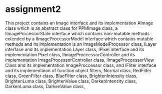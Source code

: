 # assignment2
This project contains an Image interface and its implementation AImage class which is an abstract class for PPMImage class, a IImageProcessorState interface which
contains non-mutable methods extended by a IImageProcessorModel interface which contains mutable methods and its implementation is an ImageModelProcessor class, 
ILayer interface and its implementation Layer class, IPixel interface and its implementation Pixel class, IImageProccessorController and its implementation 
ImageProcessorController class, IImageProccessorView Class and its implementation ImageProccessor class, and IFilter interface and its implementaion of function object
filters, Normal class, RedFilter class, GreenFilter class,  BlueFilter class, BrightenIntensity class, BrightenLuma class, BrightenValue class,  DarkenIntensity class,
DarkenLuma class, DarkenValue class,
 
